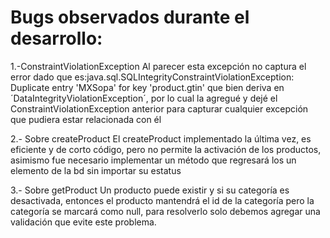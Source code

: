 # Bugs observados durante el desarrollo:
1.-ConstraintViolationException
Al parecer esta excepción no captura el error dado que es:java.sql.SQLIntegrityConstraintViolationException: Duplicate entry 'MXSopa' for key 'product.gtin'
que bien deriva en ´DataIntegrityViolationException´, por lo cual la agregué y dejé el ConstraintViolationException anterior para capturar cualquier excepción que pudiera estar relacionada con él

2.- Sobre createProduct
El createProduct implementado la última vez, es eficiente y de corto código, pero no permite la activación de los productos, asimismo fue necesario implementar un método que regresará los un elemento de la bd sin importar su estatus  

3.- Sobre getProduct
Un producto puede existir y si su categoría es desactivada, entonces el producto mantendrá el id de la categoría pero la categoría se marcará como null, para resolverlo solo debemos agregar una validación que evite este problema.

